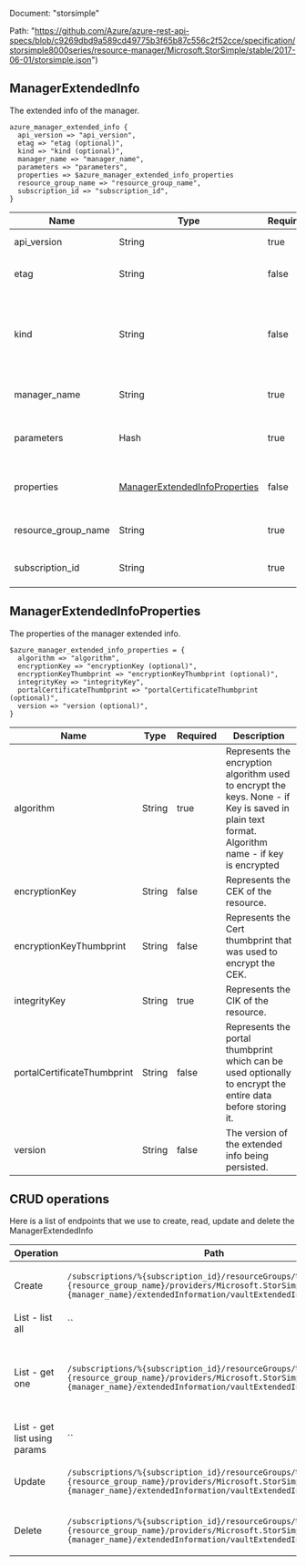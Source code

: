 Document: "storsimple"


Path: "https://github.com/Azure/azure-rest-api-specs/blob/c9269dbd9a589cd49775b3f65b87c556c2f52cce/specification/storsimple8000series/resource-manager/Microsoft.StorSimple/stable/2017-06-01/storsimple.json")

## ManagerExtendedInfo

The extended info of the manager.

```puppet
azure_manager_extended_info {
  api_version => "api_version",
  etag => "etag (optional)",
  kind => "kind (optional)",
  manager_name => "manager_name",
  parameters => "parameters",
  properties => $azure_manager_extended_info_properties
  resource_group_name => "resource_group_name",
  subscription_id => "subscription_id",
}
```

| Name        | Type           | Required       | Description       |
| ------------- | ------------- | ------------- | ------------- |
|api_version | String | true | The api version |
|etag | String | false | The etag of the resource. |
|kind | String | false | The Kind of the object. Currently only Series8000 is supported |
|manager_name | String | true | The manager name |
|parameters | Hash | true | The manager extended information. |
|properties | [ManagerExtendedInfoProperties](#managerextendedinfoproperties) | false | The extended info properties. |
|resource_group_name | String | true | The resource group name |
|subscription_id | String | true | The subscription id |
        
## ManagerExtendedInfoProperties

The properties of the manager extended info.

```puppet
$azure_manager_extended_info_properties = {
  algorithm => "algorithm",
  encryptionKey => "encryptionKey (optional)",
  encryptionKeyThumbprint => "encryptionKeyThumbprint (optional)",
  integrityKey => "integrityKey",
  portalCertificateThumbprint => "portalCertificateThumbprint (optional)",
  version => "version (optional)",
}
```

| Name        | Type           | Required       | Description       |
| ------------- | ------------- | ------------- | ------------- |
|algorithm | String | true | Represents the encryption algorithm used to encrypt the keys. None - if Key is saved in plain text format. Algorithm name - if key is encrypted |
|encryptionKey | String | false | Represents the CEK of the resource. |
|encryptionKeyThumbprint | String | false | Represents the Cert thumbprint that was used to encrypt the CEK. |
|integrityKey | String | true | Represents the CIK of the resource. |
|portalCertificateThumbprint | String | false | Represents the portal thumbprint which can be used optionally to encrypt the entire data before storing it. |
|version | String | false | The version of the extended info being persisted. |



## CRUD operations

Here is a list of endpoints that we use to create, read, update and delete the ManagerExtendedInfo

| Operation | Path | Verb | Description | OperationID |
| ------------- | ------------- | ------------- | ------------- | ------------- |
|Create|`/subscriptions/%{subscription_id}/resourceGroups/%{resource_group_name}/providers/Microsoft.StorSimple/managers/%{manager_name}/extendedInformation/vaultExtendedInfo`|Put|Creates the extended info of the manager.|Managers_CreateExtendedInfo|
|List - list all|``||||
|List - get one|`/subscriptions/%{subscription_id}/resourceGroups/%{resource_group_name}/providers/Microsoft.StorSimple/managers/%{manager_name}/extendedInformation/vaultExtendedInfo`|Get|Returns the extended information of the specified manager name.|Managers_GetExtendedInfo|
|List - get list using params|``||||
|Update|`/subscriptions/%{subscription_id}/resourceGroups/%{resource_group_name}/providers/Microsoft.StorSimple/managers/%{manager_name}/extendedInformation/vaultExtendedInfo`|Put|Creates the extended info of the manager.|Managers_CreateExtendedInfo|
|Delete|`/subscriptions/%{subscription_id}/resourceGroups/%{resource_group_name}/providers/Microsoft.StorSimple/managers/%{manager_name}/extendedInformation/vaultExtendedInfo`|Delete|Deletes the extended info of the manager.|Managers_DeleteExtendedInfo|
